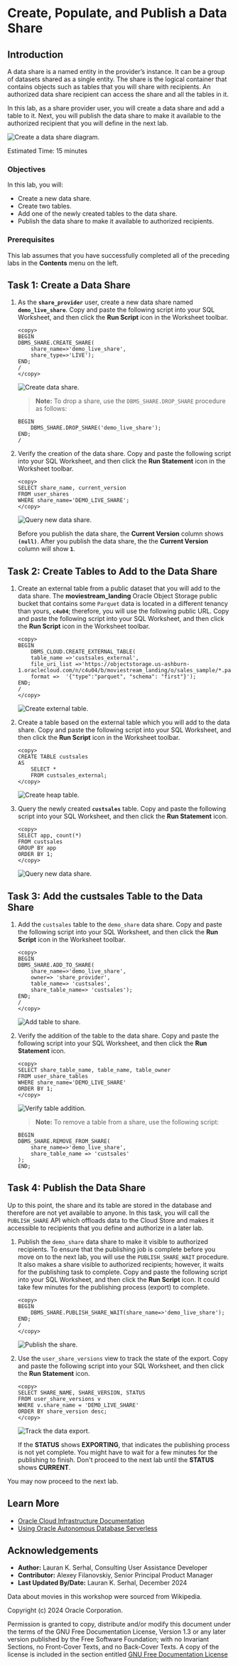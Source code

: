 # Create, Populate, and Publish a Data Share

## Introduction

A data share is a named entity in the provider’s instance. It can be a group of datasets shared as a single entity. The share is the logical container that contains objects such as tables that you will share with recipients. An authorized data share recipient can  access the share and all the tables in it.

In this lab, as a share provider user, you will create a data share and add a table to it. Next, you will publish the data share to make it available to the authorized recipient that you will define in the next lab.

 ![Create a data share diagram.](images/data-share-diagram.png)

Estimated Time: 15 minutes

### Objectives

In this lab, you will:

* Create a new data share.
* Create two tables.
* Add one of the newly created tables to the data share.
* Publish the data share to make it available to authorized recipients.

### Prerequisites

This lab assumes that you have successfully completed all of the preceding labs in the **Contents** menu on the left.

## Task 1: Create a Data Share

1. As the **`share_provider`** user, create a new data share named **`demo_live_share`**. Copy and paste the following script into your SQL Worksheet, and then click the **Run Script** icon in the Worksheet toolbar.

    ```
    <copy>
    BEGIN
    DBMS_SHARE.CREATE_SHARE(
        share_name=>'demo_live_share',
        share_type=>'LIVE');
    END;
    /
    </copy>
    ```

    ![Create data share.](images/create-data-share.png)

    >**Note:** To drop a share, use the `DBMS_SHARE.DROP_SHARE` procedure as follows:

    ```
    BEGIN
        DBMS_SHARE.DROP_SHARE('demo_live_share');
    END;
    /
    ```

2. Verify the creation of the data share. Copy and paste the following script into your SQL Worksheet, and then click the **Run Statement** icon in the Worksheet toolbar.

    ```
    <copy>
    SELECT share_name, current_version
    FROM user_shares
    WHERE share_name='DEMO_LIVE_SHARE';
    </copy>
    ```

    ![Query new data share.](images/query-data-share.png)

    Before you publish the data share, the **Current Version** column shows **`(null)`**. After you publish the data share, the the **Current Version** column will show **`1`**.

## Task 2: Create Tables to Add to the Data Share

1. Create an external table from a public dataset that you will add to the data share. The **moviestream_landing** Oracle Object Storage public bucket that contains some `Parquet` data is located in a different tenancy than yours, **`c4u04`**; therefore, you will use the following public URL. Copy and paste the following script into your SQL Worksheet, and then click the **Run Script** icon in the Worksheet toolbar.

    ```
    <copy>
    BEGIN
        DBMS_CLOUD.CREATE_EXTERNAL_TABLE(
        table_name =>'custsales_external',
        file_uri_list =>'https://objectstorage.us-ashburn-1.oraclecloud.com/n/c4u04/b/moviestream_landing/o/sales_sample/*.parquet',
        format =>  '{"type":"parquet", "schema": "first"}');
    END;
    /
    </copy>
    ```

    ![Create external table.](images/create-external-table.png)

2. Create a table based on the external table which you will add to the data share. Copy and paste the following script into your SQL Worksheet, and then click the **Run Script** icon in the Worksheet toolbar.

    ```
    <copy>
    CREATE TABLE custsales
    AS
        SELECT *
        FROM custsales_external;
    </copy>
    ```

    ![Create heap table.](images/create-heap-table.png)

3. Query the newly created **`custsales`** table. Copy and paste the following script into your SQL Worksheet, and then click the **Run Statement** icon.

    ```
    <copy>
    SELECT app, count(*)
    FROM custsales
    GROUP BY app
    ORDER BY 1;
    </copy>
    ```

    ![Query new data share.](images/query-custsales.png)

## Task 3: Add the custsales Table to the Data Share

1. Add the `custsales` table to the `demo_share` data share. Copy and paste the following script into your SQL Worksheet, and then click the **Run Script** icon in the Worksheet toolbar.

    ```
    <copy>
    BEGIN
    DBMS_SHARE.ADD_TO_SHARE(
        share_name=>'demo_live_share',
        owner=> 'share_provider',
        table_name=> 'custsales',
        share_table_name=> 'custsales');
    END;
    /
    </copy>
    ```

    ![Add table to share.](images/add-table-share.png)

2. Verify the addition of the table to the data share. Copy and paste the following script into your SQL Worksheet, and then click the **Run Statement** icon.

    ```
    <copy>
    SELECT share_table_name, table_name, table_owner
    FROM user_share_tables
    WHERE share_name='DEMO_LIVE_SHARE'
    ORDER BY 1;
    </copy>
    ```

    ![Verify table addition.](images/verify-table-added.png)

    >**Note:** To remove a table from a share, use the following script:

    ```
    BEGIN
    DBMS_SHARE.REMOVE_FROM_SHARE(
        share_name=>'demo_live_share',
        share_table_name => 'custsales'
    );
    END;
    ```

## Task 4: Publish the Data Share

Up to this point, the share and its table are stored in the database and therefore are not yet available to anyone. In this task, you will call the `PUBLISH_SHARE` API which offloads data to the Cloud Store and makes it accessible to recipients that you define and authorize in a later lab.

1. Publish the `demo_share` data share to make it visible to authorized recipients. To ensure that the publishing job is complete before you move on to the next lab, you will use the `PUBLISH_SHARE_WAIT` procedure. It also makes a share visible to authorized recipients; however, it waits for the publishing task to complete. Copy and paste the following script into your SQL Worksheet, and then click the **Run Script** icon. It could take few minutes for the publishing process (export) to complete.

    ```
    <copy>
    BEGIN
        DBMS_SHARE.PUBLISH_SHARE_WAIT(share_name=>'demo_live_share');
    END;
    /
    </copy>
    ```

    ![Publish the share.](images/publish-share.png)

2. Use the `user_share_versions` view to track the state of the export. Copy and paste the following script into your SQL Worksheet, and then click the **Run Statement** icon.

    ```
    <copy>
    SELECT SHARE_NAME, SHARE_VERSION, STATUS
    FROM user_share_versions v
    WHERE v.share_name = 'DEMO_LIVE_SHARE'
    ORDER BY share_version desc;
    </copy>
    ```

    ![Track the data export.](images/track-export.png)

    If the **STATUS** shows **EXPORTING**, that indicates the publishing process is not yet complete. You might have to wait for a few minutes for the publishing to finish. Don't proceed to the next lab until the **STATUS** shows **CURRENT**.

You may now proceed to the next lab.

## Learn More

* [Oracle Cloud Infrastructure Documentation](https://docs.cloud.oracle.com/en-us/iaas/Content/GSG/Concepts/baremetalintro.htm)
* [Using Oracle Autonomous Database Serverless](https://docs.oracle.com/en/cloud/paas/autonomous-database/adbsa/index.html)

## Acknowledgements

* **Author:** Lauran K. Serhal, Consulting User Assistance Developer
* **Contributor:** Alexey Filanovskiy, Senior Principal Product Manager
* **Last Updated By/Date:** Lauran K. Serhal, December 2024

Data about movies in this workshop were sourced from Wikipedia.

Copyright (c) 2024 Oracle Corporation.

Permission is granted to copy, distribute and/or modify this document
under the terms of the GNU Free Documentation License, Version 1.3
or any later version published by the Free Software Foundation;
with no Invariant Sections, no Front-Cover Texts, and no Back-Cover Texts.
A copy of the license is included in the section entitled [GNU Free Documentation License](https://oracle-livelabs.github.io/adb/shared/adb-15-minutes/introduction/files/gnu-free-documentation-license.txt)
